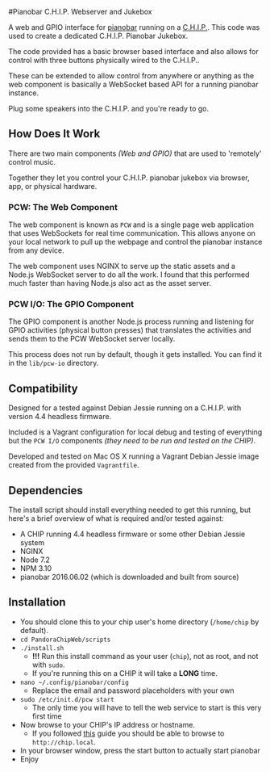 #Pianobar C.H.I.P. Webserver and Jukebox

A web and GPIO interface for [pianobar](https://github.com/PromyLOPh/pianobar) running on a [C.H.I.P.](https://getchip.com/pages/chip). This code was used to create a dedicated C.H.I.P. Pianobar Jukebox.

The code provided has a basic browser based interface and also allows for control with three buttons physically wired to the C.H.I.P.. 

These can be extended to allow control from anywhere or anything as the web component is basically a WebSocket based API for a running pianobar instance.

Plug some speakers into the C.H.I.P. and you're ready to go.
  
## How Does It Work
There are two main components *(Web and GPIO)* that are used to 'remotely' control music. 

Together they let you control your C.H.I.P. pianobar jukebox via browser, app, or physical hardware.
   
### PCW: The Web Component
The web component is known as `PCW` and is a single page web application that uses WebSockets for real time communication. This allows anyone on your local network to pull up the webpage and control the pianobar instance from any device.

The web component uses NGINX to serve up the static assets and a Node.js WebSocket server to do all the work. I found that this performed much faster than having Node.js also act as the asset server.

### PCW I/O: The GPIO Component
The GPIO component is another Node.js process running and listening for GPIO activities (physical button presses) that translates the activities and sends them to the PCW WebSocket server locally.

This process does not run by default, though it gets installed. You can find it in the `lib/pcw-io` directory.
   
## Compatibility
Designed for a tested against Debian Jessie running on a C.H.I.P. with version 4.4 headless firmware.

Included is a Vagrant configuration for local debug and testing of everything but the `PCW I/O` components *(they need to be run and tested on the CHIP)*.
   
Developed and tested on Mac OS X running a Vagrant Debian Jessie image created from the provided `Vagrantfile`.   

## Dependencies

The install script should install everything needed to get this running, but here's a brief overview of what is required and/or tested against:

- A CHIP running 4.4 headless firmware or some other Debian Jessie system
- NGINX
- Node 7.2
- NPM 3.10
- pianobar 2016.06.02 (which is downloaded and built from source)

## Installation

- You should clone this to your chip user's home directory (`/home/chip` by default).    
- `cd PandoraChipWeb/scripts`
- `./install.sh`
    + **!!!** Run this install command as your user (`chip`), not as root, and not with `sudo`.
    + If you're running this on a CHIP it will take a **LONG** time.
- `nano ~/.config/pianobar/config`
    + Replace the email and password placeholders with your own
- `sudo /etc/init.d/pcw start`
    + The only time you will have to tell the web service to start is this very first time
- Now browse to your CHIP's IP address or hostname.
     + If you followed [this](http://docs.getchip.com/chip.html#zero-configuration-networking) guide you should be able to browse to `http://chip.local`.
- In your browser window, press the start button to actually start pianobar
- Enjoy


